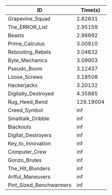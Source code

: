 |ID|Time(s)|
|-|-|
|Grapevine_Squad|2.82631|
|The_ERROR_List|2.95159|
|Beasts|2.96692|
|Prime_Calculus|3.00910|
|Rebooting_Rebels|3.04632|
|Byte_Mechanics|3.09903|
|Pseudo_Boom|3.12437|
|Loose_Screws|3.18508|
|Hackerjacks|3.20132|
|Digitally_Destroyed|4.35885|
|Rug_Heed_Bend|129.19004|
|Creed_Symbol|inf|
|Smalltalk_Dribble|inf|
|Blackouts|inf|
|Digital_Destroyers|inf|
|Key_to_Innovation|inf|
|Computer_Crew|inf|
|Gonzo_Brutes|inf|
|The_Hit_Blunders|inf|
|Artful_Maneuvers|inf|
|Pint_Sized_Benchwarmers|inf|
